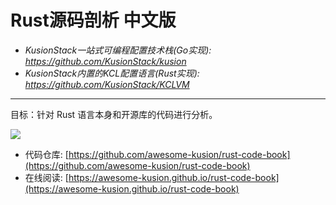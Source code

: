 # Rust源码剖析 中文版

- *KusionStack一站式可编程配置技术栈(Go实现): https://github.com/KusionStack/kusion*
- *KusionStack内置的KCL配置语言(Rust实现): https://github.com/KusionStack/KCLVM*

---

目标：针对 Rust 语言本身和开源库的代码进行分析。

![](cover.jpg)

- 代码仓库: [https://github.com/awesome-kusion/rust-code-book](https://github.com/awesome-kusion/rust-code-book)
- 在线阅读: [https://awesome-kusion.github.io/rust-code-book](https://awesome-kusion.github.io/rust-code-book)

